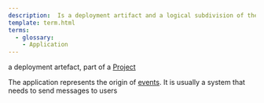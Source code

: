 ```yaml
---
description:  Is a deployment artifact and a logical subdivision of the [Project](project)
template: term.html
terms:
  - glossary: 
    - Application
---
```


a deployment artefact, part of a [Project](project)

The application represents the origin of [events](event). It is usually a system that needs to send messages to users
